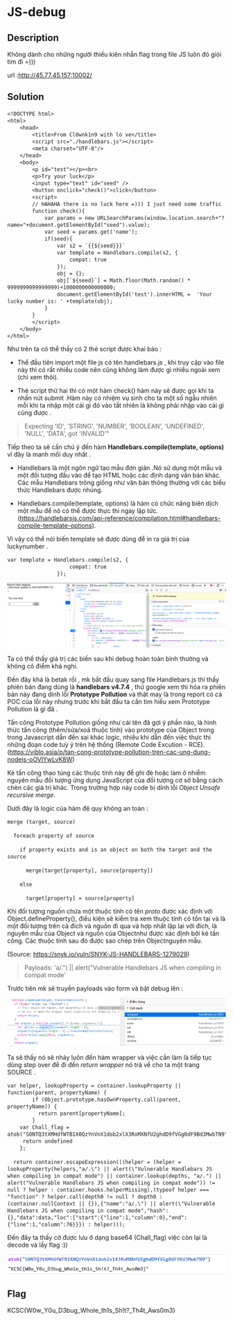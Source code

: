 # JS-debug

## Description

Không dành cho những người thiếu kiên nhẫn flag trong file JS luôn đó giỏi tìm đi =)))

url :http://45.77.45.157:10002/ 


## Solution 

```
<!DOCTYPE html>
<html>
    <head>
        <title>From Cl0wnk1n9 with lò ve</title>
        <script src="./handlebars.js"></script> 
        <meta charset="UTF-8"/>
    </head>
    <body>
        <p id="test"></p><br>
        <p>Try your luck</p>
        <input type="text" id="seed" />
        <button onclick="check()">click</button>
        <script> 
        // HAHAHA there is no luck here =))) I just need some traffic 
        function check(){
            var params = new URLSearchParams(window.location.search+"?name="+document.getElementById("seed").value);
            var seed = params.get('name');
            if(seed){
                var s2 = `{{${seed}}}`
                var template = Handlebars.compile(s2, { 
                    compat: true
                }); 
                obj = {};
                obj[`${seed}`] = Math.floor(Math.random() * 9999999999999999)+1000000000000000; 
                document.getElementById('test').innerHTML =  'Your lucky number is: ' +template(obj);
            }
        }
        </script> 
    </body>
</html>
```

Như trên ta có thể thấy có 2 thẻ script được khai báo :

- Thể đầu tiên import một file js có tên handlebars.js , khi truy cập vào file này thì có rất nhiều code nên cũng không làm được gì nhiều ngoài xem (chỉ xem thôi).

- Thẻ script thứ hai thì có một hàm check() hàm này sẽ được gọi khi ta nhấn nút submit .Hàm này có nhiệm vụ sinh cho ta một số ngẫu nhiên mỗi khi ta nhập một cái gì đó vào tất nhiên là không phải nhập vào cái gì cũng được .

> Expecting 'ID', 'STRING', 'NUMBER', 'BOOLEAN', 'UNDEFINED', 'NULL', 'DATA', got 'INVALID'"

Tiếp theo ta sẽ cần chú ý đến hàm **Handlebars.compile(template, options)** vì đây là manh mối duy nhất .

- Handlebars là một ngôn ngữ tạo mẫu đơn giản .Nó sử dụng một mẫu và một đối tượng đầu vào để tạo HTML hoặc các định dạng văn bản khác. Các mẫu Handlebars trông giống như văn bản thông thường với các biểu thức Handlebars được nhúng.

- Handlebars.compile(template, options) là hàm có chức năng biên dịch một mẫu để nó có thể được thực thi ngay lập tức.(https://handlebarsjs.com/api-reference/compilation.html#handlebars-compile-template-options). 

Vì vậy có thể nói biến template sẽ được dùng để in ra giá trị của luckynumber .
```
var template = Handlebars.compile(s2, { 
                    compat: true
                }); 
```

![img](img/img4.png)

Ta có thể thấy giá trị các biến sau khi debug hoàn toàn bình thường và không có điểm khả nghi.

Đến đây khá là betak rồi , mk bắt đầu quay sang file Handlebars.js thì thấy phiên bản đang dùng là **handlebars v4.7.4** , thử google xem thì hóa ra phiên bản này đang dính lỗi **Prototype Pollution** và thật may là trong report có cả POC của lỗi này nhưng trước khi bắt đầu ta cần tìm hiểu xem Prototype Pollution là gì đã .

Tấn công Prototype Pollution giống như cái tên đã gợi ý phần nào, là hình thức tấn công (thêm/sửa/xoá thuộc tính) vào prototype của Object trong trong Javascript dẫn đến sai khác logic, nhiều khi dẫn đến việc thực thi những đoạn code tuỳ ý trên hệ thống (Remote Code Excution - RCE).(https://viblo.asia/p/tan-cong-prototype-pollution-tren-cac-ung-dung-nodejs-oOVlYwLvK8W)

Kẻ tấn công thao túng các thuộc tính này để ghi đè hoặc làm ô nhiễm nguyên mẫu đối tượng ứng dụng JavaScript của đối tượng cơ sở bằng cách chèn các giá trị khác. Trong trường hợp này code bị dính lỗi *Object Unsafe recursive merge*.

Dưới đây là logic của hàm đệ quy không an toàn :

```
merge (target, source)

  foreach property of source

    if property exists and is an object on both the target and the source

      merge(target[property], source[property])

    else

      target[property] = source[property]
```

Khi đối tượng nguồn chứa một thuộc tính có tên _proto_ được xác định với Object.defineProperty(), điều kiện sẽ kiểm tra xem thuộc tính có tồn tại và là một đối tượng trên cả đích và nguồn đi qua và hợp nhất lặp lại với đích, là nguyên mẫu của Object và nguồn của Objectnhư được xác định bởi kẻ tấn công. Các thuộc tính sau đó được sao chép trên Objectnguyên mẫu. 

(Source: https://snyk.io/vuln/SNYK-JS-HANDLEBARS-1279029)

>Payloads: 'a/.") || alert("Vulnerable Handlebars JS when compiling in compat mode'

Trước tiên mk sẽ truyền payloads vào form và bật debug lên :

![img](img/img5.png)

Ta sẽ thấy nó sẽ nhảy luôn đến hàm wrapper và việc cần làm là tiếp tục dùng step over để đi đến *return wrapper* nó trả về cho ta một trang SOURCE .

```
var helper, lookupProperty = container.lookupProperty || function(parent, propertyName) {
        if (Object.prototype.hasOwnProperty.call(parent, propertyName)) {
          return parent[propertyName];
        }
    var Chall_flag = atob("S0NTQ3tXMHdfWTB1X0QzYnVnX1dob2xlX3RoMXNfU2ghdD9fVGg0dF9Bd3MwbTN9");
     return undefined
    };

  return container.escapeExpression(((helper = (helper = lookupProperty(helpers,"a/.\") || alert(\"Vulnerable Handlebars JS when compiling in compat mode") || container.lookup(depths, "a/.") || alert("Vulnerable Handlebars JS when compiling in compat mode")) != null ? helper : container.hooks.helperMissing),(typeof helper === "function" ? helper.call(depth0 != null ? depth0 : (container.nullContext || {}),{"name":"a/.\") || alert(\"Vulnerable Handlebars JS when compiling in compat mode","hash":{},"data":data,"loc":{"start":{"line":1,"column":0},"end":{"line":1,"column":76}}}) : helper)));
```

Đến đây ta thấy cờ được lưu ở dạng base64 (Chall_flag) việc còn lại là decode và lấy flag :))

![img](img/img6.png)

## Flag

 KCSC{W0w_Y0u_D3bug_Whole_th1s_Sh!t?_Th4t_Aws0m3}







 

